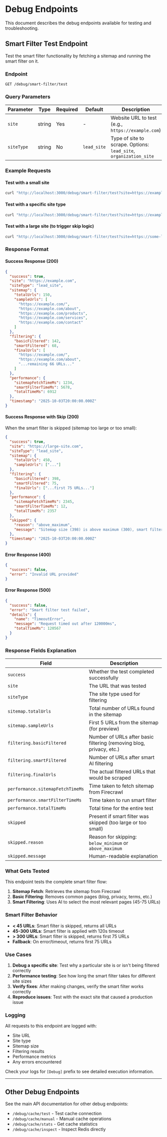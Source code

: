 # Debug Endpoints

This document describes the debug endpoints available for testing and troubleshooting.

## Smart Filter Test Endpoint

Test the smart filter functionality by fetching a sitemap and running the smart filter on it.

### Endpoint

```
GET /debug/smart-filter/test
```

### Query Parameters

| Parameter | Type | Required | Default | Description |
|-----------|------|----------|---------|-------------|
| `site` | string | Yes | - | Website URL to test (e.g., `https://example.com`) |
| `siteType` | string | No | `lead_site` | Type of site to scrape. Options: `lead_site`, `organization_site` |

### Example Requests

#### Test with a small site
```bash
curl "http://localhost:3000/debug/smart-filter/test?site=https://example.com"
```

#### Test with a specific site type
```bash
curl "http://localhost:3000/debug/smart-filter/test?site=https://example.com&siteType=organization_site"
```

#### Test with a large site (to trigger skip logic)
```bash
curl "http://localhost:3000/debug/smart-filter/test?site=https://some-large-site.com"
```

### Response Format

#### Success Response (200)

```json
{
  "success": true,
  "site": "https://example.com",
  "siteType": "lead_site",
  "sitemap": {
    "totalUrls": 150,
    "sampleUrls": [
      "https://example.com/",
      "https://example.com/about",
      "https://example.com/products",
      "https://example.com/services",
      "https://example.com/contact"
    ]
  },
  "filtering": {
    "basicFiltered": 142,
    "smartFiltered": 68,
    "finalUrls": [
      "https://example.com/",
      "https://example.com/about",
      "...remaining 66 URLs..."
    ]
  },
  "performance": {
    "sitemapFetchTimeMs": 1234,
    "smartFilterTimeMs": 5678,
    "totalTimeMs": 6912
  },
  "timestamp": "2025-10-03T20:00:00.000Z"
}
```

#### Success Response with Skip (200)

When the smart filter is skipped (sitemap too large or too small):

```json
{
  "success": true,
  "site": "https://large-site.com",
  "siteType": "lead_site",
  "sitemap": {
    "totalUrls": 450,
    "sampleUrls": ["..."]
  },
  "filtering": {
    "basicFiltered": 398,
    "smartFiltered": 75,
    "finalUrls": ["...first 75 URLs..."]
  },
  "performance": {
    "sitemapFetchTimeMs": 2345,
    "smartFilterTimeMs": 12,
    "totalTimeMs": 2357
  },
  "skipped": {
    "reason": "above_maximum",
    "message": "Sitemap size (398) is above maximum (300), smart filter skipped"
  },
  "timestamp": "2025-10-03T20:00:00.000Z"
}
```

#### Error Response (400)

```json
{
  "success": false,
  "error": "Invalid URL provided"
}
```

#### Error Response (500)

```json
{
  "success": false,
  "error": "Smart filter test failed",
  "details": {
    "name": "TimeoutError",
    "message": "Request timed out after 120000ms",
    "totalTimeMs": 120567
  }
}
```

### Response Fields Explanation

| Field | Description |
|-------|-------------|
| `success` | Whether the test completed successfully |
| `site` | The URL that was tested |
| `siteType` | The site type used for filtering |
| `sitemap.totalUrls` | Total number of URLs found in the sitemap |
| `sitemap.sampleUrls` | First 5 URLs from the sitemap (for preview) |
| `filtering.basicFiltered` | Number of URLs after basic filtering (removing blog, privacy, etc.) |
| `filtering.smartFiltered` | Number of URLs after smart AI filtering |
| `filtering.finalUrls` | The actual filtered URLs that would be scraped |
| `performance.sitemapFetchTimeMs` | Time taken to fetch sitemap from Firecrawl |
| `performance.smartFilterTimeMs` | Time taken to run smart filter |
| `performance.totalTimeMs` | Total time for the entire test |
| `skipped` | Present if smart filter was skipped (too large or too small) |
| `skipped.reason` | Reason for skipping: `below_minimum` or `above_maximum` |
| `skipped.message` | Human-readable explanation |

### What Gets Tested

This endpoint tests the complete smart filter flow:

1. **Sitemap Fetch**: Retrieves the sitemap from Firecrawl
2. **Basic Filtering**: Removes common pages (blog, privacy, terms, etc.)
3. **Smart Filtering**: Uses AI to select the most relevant pages (45-75 URLs)

### Smart Filter Behavior

- **< 45 URLs**: Smart filter is skipped, returns all URLs
- **45-300 URLs**: Smart filter is applied with 120s timeout
- **> 300 URLs**: Smart filter is skipped, returns first 75 URLs
- **Fallback**: On error/timeout, returns first 75 URLs

### Use Cases

1. **Debug a specific site**: Test why a particular site is or isn't being filtered correctly
2. **Performance testing**: See how long the smart filter takes for different site sizes
3. **Verify fixes**: After making changes, verify the smart filter works correctly
4. **Reproduce issues**: Test with the exact site that caused a production issue

### Logging

All requests to this endpoint are logged with:
- Site URL
- Site type
- Sitemap size
- Filtering results
- Performance metrics
- Any errors encountered

Check your logs for `[Debug]` prefix to see detailed execution information.

---

## Other Debug Endpoints

See the main API documentation for other debug endpoints:
- `/debug/cache/test` - Test cache connection
- `/debug/cache/manual` - Manual cache operations
- `/debug/cache/stats` - Get cache statistics
- `/debug/cache/inspect` - Inspect Redis directly
